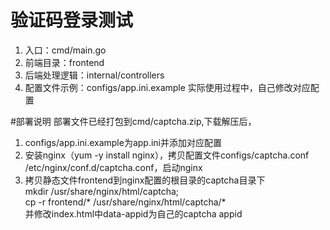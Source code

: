 # 验证码登录测试
1. 入口：cmd/main.go
1. 前端目录：frontend
1. 后端处理逻辑：internal/controllers
1. 配置文件示例：configs/app.ini.example 实际使用过程中，自己修改对应配置

#部署说明
部署文件已经打包到cmd/captcha.zip,下载解压后，

1. configs/app.ini.example为app.ini并添加对应配置
1. 安装nginx（yum -y install nginx），拷贝配置文件configs/captcha.conf /etc/nginx/conf.d/captcha.conf，启动nginx
1. 拷贝静态文件frontend到nginx配置的根目录的captcha目录下<br />
mkdir /usr/share/nginx/html/captcha;<br />
cp -r frontend/* /usr/share/nginx/html/captcha/*<br />
并修改index.html中data-appid为自己的captcha appid
